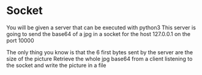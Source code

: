 # Socket

You will be given a server that can be executed with python3
This server is going to send the base64 of a jpg in a socket for the host 127.0.0.1 on the port 10000

The only thing you know is that the 6 first bytes sent by the server are the size of the picture
Retrieve the whole jpg base64 from a client listening to the socket and write the picture in a file 
